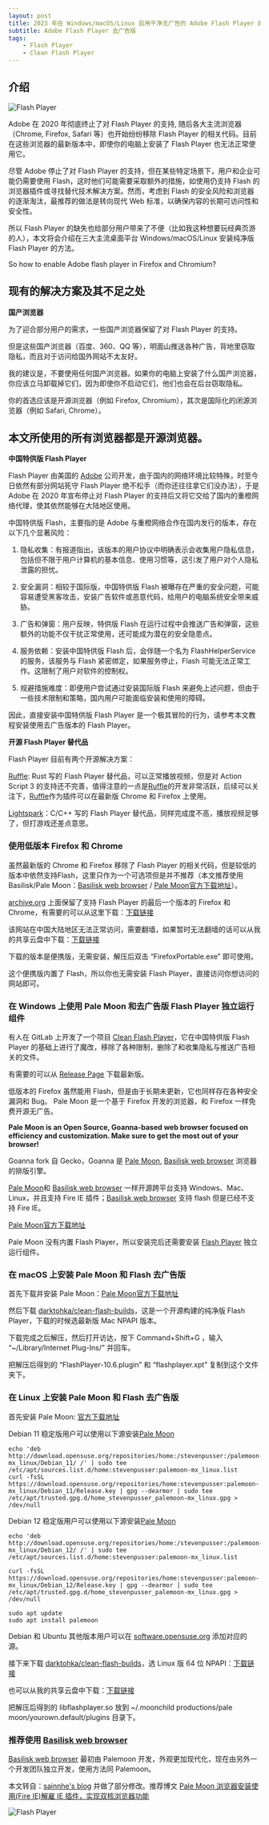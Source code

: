 ```yaml
---
layout: post
title: 2023 年在 Windows/macOS/Linux 启用干净无广告的 Adobe Flash Player 的方法
subtitle: Adobe Flash Player 去广告版
tags:
    - Flash Player
    - Clean Flash Player
---
```

## 介绍 
![Flash Player](https://github.com/huijingfei/Blog_Gitalk/raw/main/Images/QQ%20farm.webp)

Adobe 在 2020 年彻底终止了对 Flash Player 的支持, 随后各大主流浏览器（Chrome, Firefox, Safari 等）也开始纷纷移除 Flash Player 的相关代码。目前在这些浏览器的最新版本中，即使你的电脑上安装了 Flash Player 也无法正常使用它。

尽管 Adobe 停止了对 Flash Player 的支持，但在某些特定场景下，用户和企业可能仍需要使用 Flash，这时他们可能需要采取额外的措施，如使用仍支持 Flash 的浏览器插件或寻找替代技术解决方案。然而，考虑到 Flash 的安全风险和浏览器的逐渐淘汰，最推荐的做法是转向现代 Web 标准，以确保内容的长期可访问性和安全性。

所以 Flash Player 的缺失也给部分用户带来了不便（比如我这种想要玩经典页游的人），本文将会介绍在三大主流桌面平台 Windows/macOS/Linux 安装纯净版 Flash Player 的方法。

So how to enable Adobe flash player in Firefox and Chromium?

## 现有的解决方案及其不足之处

**国产浏览器**

为了迎合部分用户的需求，一些国产浏览器保留了对 Flash Player 的支持。

但是这些国产浏览器（百度、360、QQ 等），明面山推送各种广告，背地里窃取隐私，而且对于访问给国外网站不太友好。

我的建议是，不要使用任何国产浏览器。如果你的电脑上安装了什么国产浏览器，你应该立马卸载掉它们，因为即使你不启动它们，他们也会在后台窃取隐私。

你的首选应该是开源浏览器（例如 Firefox, Chromium），其次是国际化的闭源浏览器（例如 Safari, Chrome）。

## 本文所使用的所有浏览器都是开源浏览器。

**中国特供版 Flash Player**

Flash Player 由美国的 [Adobe](https://www.adobe.com/) 公司开发，由于国内的网络环境比较特殊，时至今日依然有部分网站死守 Flash Player 绝不松手（而你还往往拿它们没办法），于是 Adobe 在 2020 年宣布停止对 Flash Player 的支持后又将它交给了国内的重橙网络代理，使其依然能够在大陆地区使用。

中国特供版 Flash，主要指的是 Adobe 与重橙网络合作在国内发行的版本，存在以下几个显著风险：

1. 隐私收集：有报道指出，该版本的用户协议中明确表示会收集用户隐私信息，包括但不限于用户计算机的基本信息、使用习惯等，这引发了用户对个人隐私泄露的担忧。

2. 安全漏洞：相较于国际版，中国特供版 Flash 被曝存在严重的安全问题，可能容易遭受黑客攻击，安装广告软件或恶意代码，给用户的电脑系统安全带来威胁。

3. 广告和弹窗：用户反映，特供版 Flash 在运行过程中会推送广告和弹窗，这些额外的功能不仅干扰正常使用，还可能成为潜在的安全隐患点。

4. 服务依赖：安装中国特供版 Flash 后，会伴随一个名为 FlashHelperService 的服务，该服务与 Flash 紧密绑定，如果服务停止，Flash 可能无法正常工作。这限制了用户对软件的控制权。

5. 规避措施难度：即便用户尝试通过安装国际版 Flash 来避免上述问题，但由于一些技术限制和策略，国内用户可能面临安装和使用的障碍。

因此，直接安装中国特供版 Flash Player 是一个极其冒险的行为，请参考本文教程安装使用去广告版本的 Flash Player。

**开源 Flash Player 替代品**

Flash Player 目前有两个开源解决方案：

[Ruffle](https://ruffle.rs/): Rust 写的 Flash Player 替代品，可以正常播放视频，但是对 Action Script 3 的支持还不完善，值得注意的一点是[Ruffle](https://ruffle.rs/)的开发非常活跃，后续可以关注下，[Ruffle](https://ruffle.rs/)作为插件可以在最新版 Chrome 和 Firefox 上使用。

[Lightspark](http://lightspark.github.io/)：C/C++ 写的 Flash Player 替代品，同样完成度不高，播放视频足够了，但打游戏还差点意思。

### 使用低版本 Firefox 和 Chrome

虽然最新版的 Chrome 和 Firefox 移除了 Flash Player 的相关代码，但是较低的版本中依然支持Flash，这里只作为一个可选项但是并不推荐（本文推荐使用 Basilisk/Pale Moon：[Basilisk web browser](https://www.basilisk-browser.org/) / [Pale Moon官方下载地址](https://www.palemoon.org/download.shtml)）。

[archive.org](https://archive.org/) 上面保留了支持 Flash Player 的最后一个版本的 Firefox 和 Chrome，有需要的可以从这里下载：[下载链接](https://archive.org/download/Firefox_Chrome_Adobe_Flash)

该网站在中国大陆地区无法正常访问，需要翻墙，如果暂时无法翻墙的话可以从我的共享云盘中下载：[下载链接](https://drive.sainnhe.dev/Flash/Windows/)

下载的版本是便携版，无需安装，解压后双击 “FirefoxPortable.exe” 即可使用。

这个便携版内置了 Flash，所以你也无需安装 Flash Player，直接访问你想访问的网站即可。

### 在 Windows 上使用 Pale Moon 和去广告版 Flash Player 独立运行组件

有人在 GitLab 上开发了一个项目 [Clean Flash Player](https://gitlab.com/cleanflash/installer)，它在中国特供版 Flash Player 的基础上进行了魔改，移除了各种限制，删除了和收集隐私与推送广告相关的文件。

有需要的可以从 [Release Page](https://gitlab.com/cleanflash/installer/-/releases) 下载最新版。

低版本的 Firefox 虽然能用 Flash，但是由于长期未更新，它也同样存在各种安全漏洞和 Bug。 Pale Moon 是一个基于 Firefox 开发的浏览器，和 Firefox 一样免费开源无广告。

**Pale Moon is an Open Source, Goanna-based web browser focused on efficiency and customization. Make sure to get the most out of your browser!**

Goanna fork 自 Gecko，Goanna 是 [Pale Moon](https://www.palemoon.org/), [Basilisk web browser](https://www.basilisk-browser.org/) 浏览器的排版引擎。

[Pale Moon](https://www.palemoon.org/download.shtml)和 [Basilisk web browser](https://www.basilisk-browser.org/) 一样开源跨平台支持 Windows、Mac、Linux，并且支持 Fire IE 插件；[Basilisk web browser](https://www.basilisk-browser.org/) 支持 flash 但是已经不支持 Fire IE。

[Pale Moon官方下载地址](https://www.palemoon.org/download.shtml)

Pale Moon 没有内置 Flash Player，所以安装完后还需要安装 [Flash Player](https://gitlab.com/cleanflash/installer/-/releases) 独立运行组件。

### 在 macOS 上安装 Pale Moon 和 Flash 去广告版

首先下载并安装 Pale Moon：[Pale Moon官方下载地址](https://www.palemoon.org/download.shtml)

然后下载 [darktohka/clean-flash-builds](https://github.com/darktohka/clean-flash-builds)，这是一个开源构建的纯净版 Flash Player，下载的时候选最新版 Mac NPAPI 版本。

下载完成之后解压，然后打开访达，按下 Command+Shift+G ，输入 “~/Library/Internet Plug-Ins/” 并回车。

把解压后得到的 “FlashPlayer-10.6.plugin” 和 “flashplayer.xpt” 复制到这个文件夹下。

### 在 Linux 上安装 Pale Moon 和 Flash 去广告版

首先安装 Pale Moon: [官方下载地址](https://www.palemoon.org/download.shtml)

Debian 11 稳定版用户可以使用以下源安装[Pale Moon](https://www.palemoon.org/download.shtml)
```
echo 'deb http://download.opensuse.org/repositories/home:/stevenpusser:/palemoon-mx_linux/Debian_11/ /' | sudo tee /etc/apt/sources.list.d/home:stevenpusser:palemoon-mx_linux.list
curl -fsSL https://download.opensuse.org/repositories/home:stevenpusser:palemoon-mx_linux/Debian_11/Release.key | gpg --dearmor | sudo tee /etc/apt/trusted.gpg.d/home_stevenpusser_palemoon-mx_linux.gpg > /dev/null
```
Debian 12 稳定版用户可以使用以下源安装[Pale Moon](https://www.palemoon.org/download.shtml) 
```
echo 'deb http://download.opensuse.org/repositories/home:/stevenpusser:/palemoon-mx_linux/Debian_12/ /' | sudo tee /etc/apt/sources.list.d/home:stevenpusser:palemoon-mx_linux.list
    
curl -fsSL https://download.opensuse.org/repositories/home:stevenpusser:palemoon-mx_linux/Debian_12/Release.key | gpg --dearmor | sudo tee /etc/apt/trusted.gpg.d/home_stevenpusser_palemoon-mx_linux.gpg > /dev/null
```
```   
sudo apt update
sudo apt install palemoon
```
Debian 和 Ubuntu 其他版本用户可以在 [software.opensuse.org](https://software.opensuse.org/download.html?project=home%3Astevenpusser%3Apalemoon-GTK3&package=palemoon) 添加对应的源。

接下来下载 [darktohka/clean-flash-builds](https://github.com/darktohka/clean-flash-builds)，选 Linux 版 64 位 NPAPI：[下载链接](https://github.com/darktohka/clean-flash-builds/releases/tag/v1.7)

也可以从我的共享云盘中下载：[下载链接](https://pan.huang1111.cn/s/EBmqSb)

把解压后得到的 libflashplayer.so 放到 ~/.moonchild productions/pale moon/yourown.default/plugins 目录下。

### 推荐使用 [Basilisk web browser](https://www.basilisk-browser.org/)

[Basilisk web browser](https://www.basilisk-browser.org/) 最初由 Palemoon 开发，外观更加现代化，现在由另外一个开发团队独立开发，使用方法同 Palemoon。

本文转自：[sainnhe's blog](https://www.sainnhe.dev/post/enable-flash-player-in-2022/) 并做了部分修改。推荐博文 [Pale Moon 浏览器安装使用(Fire IE)解雇 IE 插件，实现双核浏览器功能](https://tigress.cc/2023/01/30/Pale-Moon/)

![Flash Player](https://github.com/huijingfei/Blog_Gitalk/raw/main/Images/Qzone%20farm.webp)
